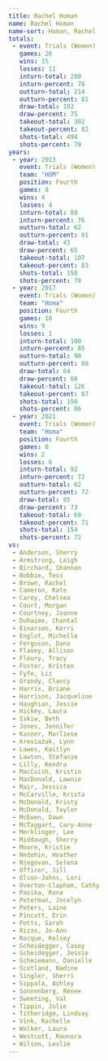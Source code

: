 ```yaml
---
title: Rachel Homan
name: Rachel Homan
name-sort: Homan, Rachel
totals:
 - event: Trials (Women)
   games: 26
   wins: 15
   losses: 11
   inturn-total: 280
   inturn-percent: 78
   outturn-total: 214
   outturn-percent: 81
   draw-total: 192
   draw-percent: 75
   takeout-total: 302
   takeout-percent: 82
   shots-total: 494
   shots-percent: 79
years:
 - year: 2013
   event: Trials (Women)
   team: "HOM"
   position: Fourth
   games: 8
   wins: 4
   losses: 4
   inturn-total: 88
   inturn-percent: 76
   outturn-total: 62
   outturn-percent: 81
   draw-total: 43
   draw-percent: 65
   takeout-total: 107
   takeout-percent: 83
   shots-total: 150
   shots-percent: 78
 - year: 2017
   event: Trials (Women)
   team: "Homa"
   position: Fourth
   games: 10
   wins: 9
   losses: 1
   inturn-total: 100
   inturn-percent: 85
   outturn-total: 90
   outturn-percent: 88
   draw-total: 64
   draw-percent: 86
   takeout-total: 126
   takeout-percent: 87
   shots-total: 190
   shots-percent: 86
 - year: 2021
   event: Trials (Women)
   team: "Homa"
   position: Fourth
   games: 8
   wins: 2
   losses: 6
   inturn-total: 92
   inturn-percent: 72
   outturn-total: 62
   outturn-percent: 72
   draw-total: 85
   draw-percent: 73
   takeout-total: 69
   takeout-percent: 71
   shots-total: 154
   shots-percent: 72
vs:
 - Anderson, Sherry
 - Armstrong, Leigh
 - Birchard, Shannon
 - Bobbie, Tess
 - Brown, Rachel
 - Cameron, Kate
 - Carey, Chelsea
 - Court, Morgan
 - Courtney, Joanne
 - Duhaime, Chantal
 - Einarson, Kerri
 - Englot, Michelle
 - Ferguson, Dana
 - Flaxey, Allison
 - Fleury, Tracy
 - Foster, Kristen
 - Fyfe, Liz
 - Grandy, Clancy
 - Harris, Briane
 - Harrison, Jacqueline
 - Haughian, Jessie
 - Hickey, Laura
 - Iskiw, Beth
 - Jones, Jennifer
 - Kasner, Marliese
 - Kreviazuk, Lynn
 - Lawes, Kaitlyn
 - Lawton, Stefanie
 - Lilly, Kendra
 - MacCuish, Kristin
 - MacDonald, Lawnie
 - Mair, Jessica
 - McCarville, Krista
 - McDonald, Kristy
 - McDonald, Taylor
 - McEwen, Dawn
 - McTaggart, Cary-Anne
 - Merklinger, Lee
 - Middaugh, Sherry
 - Moore, Kristie
 - Nedohin, Heather
 - Njegovan, Selena
 - Officer, Jill
 - Olson-Johns, Lori
 - Overton-Clapham, Cathy
 - Pasika, Rona
 - Peterman, Jocelyn
 - Peters, Laine
 - Pincott, Erin
 - Potts, Sarah
 - Rizzo, Jo-Ann
 - Rocque, Kelsey
 - Scheidegger, Casey
 - Scheidegger, Jessie
 - Schmiemann, Danielle
 - Scotland, Nadine
 - Singler, Sherri
 - Sippala, Ashley
 - Sonnenberg, Renee
 - Sweeting, Val
 - Tippin, Julie
 - Titheridge, Lindsay
 - Vink, Rachelle
 - Walker, Laura
 - Westcott, Raunora
 - Wilson, Leslie
---
```

